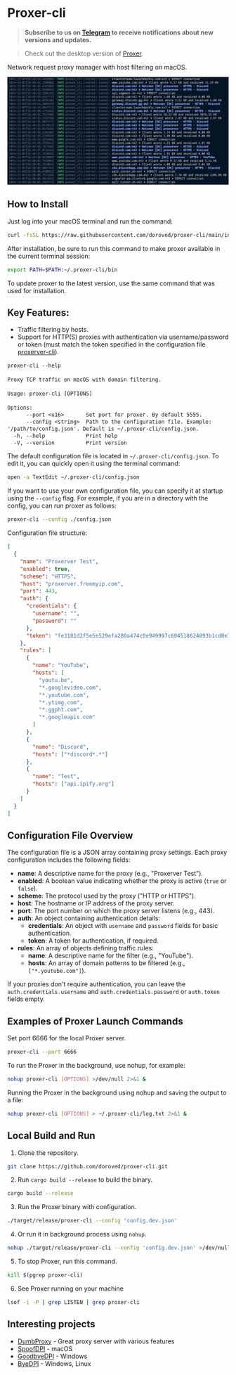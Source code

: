# Proxer-cli

> **Subscribe to us on [Telegram](https://t.me/macproxer) to receive notifications about new versions and updates.**

> Check out the desktop version of [Proxer](https://github.com/doroved/proxer).

Network request proxy manager with host filtering on macOS.

![proxer-cli screenshot](screenshot.png)

## How to Install

Just log into your macOS terminal and run the command:

```bash
curl -fsSL https://raw.githubusercontent.com/doroved/proxer-cli/main/install.sh | bash
```

After installation, be sure to run this command to make proxer available in the current terminal session:

```bash
export PATH=$PATH:~/.proxer-cli/bin
```

To update proxer to the latest version, use the same command that was used for installation.

## Key Features:

- Traffic filtering by hosts.
- Support for HTTP(S) proxies with authentication via username/password or token (must match the token specified in the configuration file [proxerver-cli](https://github.com/doroved/proxerver-cli)).

```
proxer-cli --help

Proxy TCP traffic on macOS with domain filtering.

Usage: proxer-cli [OPTIONS]

Options:
      --port <u16>       Set port for proxer. By default 5555.
      --config <string>  Path to the configuration file. Example: '/path/to/config.json'. Default is ~/.proxer-cli/config.json.
  -h, --help             Print help
  -V, --version          Print version
```

The default configuration file is located in `~/.proxer-cli/config.json`. To edit it, you can quickly open it using the terminal command:

```bash
open -a TextEdit ~/.proxer-cli/config.json
```

If you want to use your own configuration file, you can specify it at startup using the `--config` flag.
For example, if you are in a directory with the config, you can run proxer as follows:

```bash
proxer-cli --config ./config.json
```

Configuration file structure:

```json
[
  {
    "name": "Proxerver Test",
    "enabled": true,
    "scheme": "HTTPS",
    "host": "proxerver.freemyip.com",
    "port": 443,
    "auth": {
      "credentials": {
        "username": "",
        "password": ""
      },
      "token": "fe3181d2f5e5e529efa280a474c0e949997c604518624893b1cd0e7c4c8f3727"
    },
    "rules": [
      {
        "name": "YouTube",
        "hosts": [
          "youtu.be",
          "*.googlevideo.com",
          "*.youtube.com",
          "*.ytimg.com",
          "*.ggpht.com",
          "*.googleapis.com"
        ]
      },
      {
        "name": "Discord",
        "hosts": ["*discord*.*"]
      },
      {
        "name": "Test",
        "hosts": ["api.ipify.org"]
      }
    ]
  }
]
```

## Configuration File Overview

The configuration file is a JSON array containing proxy settings. Each proxy configuration includes the following fields:

- **name**: A descriptive name for the proxy (e.g., "Proxerver Test").
- **enabled**: A boolean value indicating whether the proxy is active (`true` or `false`).
- **scheme**: The protocol used by the proxy ("HTTP or HTTPS").
- **host**: The hostname or IP address of the proxy server.
- **port**: The port number on which the proxy server listens (e.g., 443).
- **auth**: An object containing authentication details:
  - **credentials**: An object with `username` and `password` fields for basic authentication.
  - **token**: A token for authentication, if required.
- **rules**: An array of objects defining traffic rules:
  - **name**: A descriptive name for the filter (e.g., "YouTube").
  - **hosts**: An array of domain patterns to be filtered (e.g., `["*.youtube.com"]`).

If your proxies don't require authentication, you can leave the `auth.credentials.username` and `auth.credentials.password` or `auth.token` fields empty.

## Examples of Proxer Launch Commands

Set port 6666 for the local Proxer server.

```bash
proxer-cli --port 6666
```

To run the Proxer in the background, use nohup, for example:

```bash
nohup proxer-cli [OPTIONS] >/dev/null 2>&1 &
```

Running the Proxer in the background using nohup and saving the output to a file:

```bash
nohup proxer-cli [OPTIONS] > ~/.proxer-cli/log.txt 2>&1 &
```

## Local Build and Run

1. Clone the repository.

```bash
git clone https://github.com/doroved/proxer-cli.git
```

2. Run `cargo build --release` to build the binary.

```bash
cargo build --release
```

3. Run the Proxer binary with configuration.

```bash
./target/release/proxer-cli --config 'config.dev.json'
```

4. Or run it in background process using `nohup`.

```bash
nohup ./target/release/proxer-cli --config 'config.dev.json' >/dev/null 2>&1 &
```

5. To stop Proxer, run this command.

```bash
kill $(pgrep proxer-cli)
```

6. See Proxer running on your machine

```bash
lsof -i -P | grep LISTEN | grep proxer-cli
```

## Interesting projects

- [DumbProxy](https://github.com/SenseUnit/dumbproxy) - Great proxy server with various features
- [SpoofDPI](https://github.com/xvzc/SpoofDPI) - macOS
- [GoodbyeDPI](https://github.com/ValdikSS/GoodbyeDPI) - Windows
- [ByeDPI](https://github.com/hufrea/byedpi) - Windows, Linux
